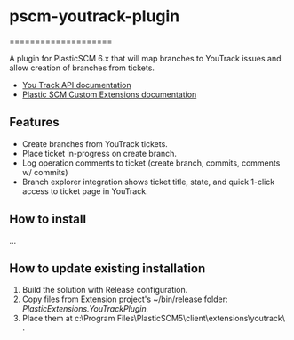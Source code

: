 # pscm-youtrack-plugin
====================

A plugin for PlasticSCM 6.x that will map branches to YouTrack issues and allow creation of branches from tickets.

* [You Track API documentation](https://confluence.jetbrains.com/display/YTD4/YouTrack+REST+API+Reference)
* [Plastic SCM Custom Extensions documentation](https://www.plasticscm.com/documentation/extensions/plastic-scm-version-control-task-and-issue-tracking-guide.shtml#WritingPlasticSCMcustomextensions)


## Features
* Create branches from YouTrack tickets.
* Place ticket in-progress on create branch.
* Log operation comments to ticket (create branch, commits, comments w/ commits)
* Branch explorer integration shows ticket title, state, and quick 1-click access to ticket page in YouTrack.

## How to install
...

## How to update existing installation
1. Build the solution with Release configuration.
2. Copy files from Extension project's ~/bin/release folder: *PlasticExtensions.YouTrackPlugin.*
3. Place them at c:\Program Files\PlasticSCM5\client\extensions\youtrack\ .